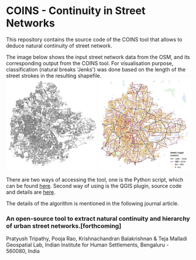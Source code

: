 # COINS - Continuity in Street Networks
This repository contains the source code of the COINS tool that allows to deduce natural continuity of street network.<br/>

The image below shows the input street network data from the OSM, and its corresponding output from the COINS tool. For visualisation purpose, classification (natural breaks 'Jenks') was done based on the length of the street strokes in the resulting shapefile.<br/>
<img src="Images/Input.png" height="250" width="250">
<img src="Images/Output.png" height="250" width="250">

There are two ways of accessing the tool, one is the Python script, which can be found [here](/PythonTool). Second way of using is the QGIS plugin, source code and details are [here](/QGISplugin).

The details of the algorithm is mentioned in the following journal article.<br/>
### An open-source tool to extract natural continuity and hierarchy of urban street networks.[forthcoming] <br/>
Pratyush Tripathy, Pooja Rao, Krishnachandran Balakrishnan & Teja Malladi <br/>
Geospatial Lab, Indian Institute for Human Settlements, Bengaluru - 560080, India<br/>

